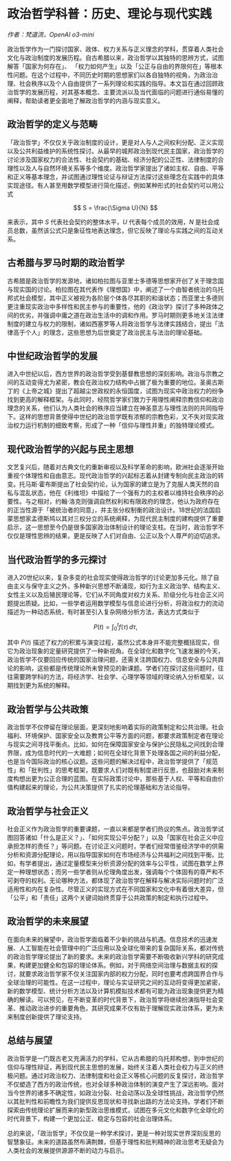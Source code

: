 # 政治哲学科普：历史、理论与现代实践

*作者：梵道流，OpenAI o3-mini*

政治哲学作为一门探讨国家、政体、权力关系与正义理念的学科，贯穿着人类社会文化与政治制度的发展历程。自古希腊以来，政治哲学以其独特的思辨方式，试图解答「国家为何存在」、 「权力如何产生」以及「公正与自由的界限何在」等根本性问题。在这个过程中，不同历史时期的思想家们以各自独特的视角，为政治治理、社会秩序以及个人自由提供了一系列理论和实践的指导。本文旨在通过回顾政治哲学的发展历程，对其基本概念、主要流派以及当代面临的问题进行通俗易懂的阐释，帮助读者更全面地了解政治哲学的内涵与现实意义。

## 政治哲学的定义与范畴

「政治哲学」不仅仅关乎政治制度的设计，更是对人与人之间权利分配、正义实现以及公共利益维护的系统性探讨。从最早的城邦政治到现代民主国家，政治哲学的讨论涉及国家权力的合法性、社会契约的基础、经济分配的公正性、法律制度的合理性以及人与自然环境关系等多个维度。政治哲学家提出了诸如主权、自由、平等和正义等基本理念，并试图通过理性论证与辩证方法探讨这些理念在实践中的具体实现途径。有人甚至用数学模型进行简化描述，例如某种形式的社会契约可以用公式

$$
S = \frac{\Sigma U}{N}
$$

来表示，其中 $S$ 代表社会契约的整体水平，$U$ 代表每个成员的效用，$N$ 是社会成员总数，虽然该公式只是象征性地表达理念，但它反映了理论与实践之间的互动关系。

## 古希腊与罗马时期的政治哲学

古希腊是政治哲学的发源地，诸如柏拉图与亚里士多德等思想家开创了关于理念国与现实国的讨论。柏拉图在其代表作《理想国》中，阐述了一个由智者统治的乌托邦式社会模型，其中正义被视为各阶层个体各尽其职的和谐状态；而亚里士多德则更注重现实政治中多样性和民主参与的重要性，他的《政治学》探讨了多种政体之间的优劣，并强调中庸之道在政治生活中的调和作用。罗马时期则更多地关注法律制度的建立与权力的限制，诸如西塞罗等人将政治哲学与法律实践结合，提出「法律高于个人」的理念，这些思想为后世奠定了政治民主与法治的理论基础。

## 中世纪政治哲学的发展

进入中世纪以后，西方世界的政治哲学受到基督教思想的深刻影响。政治与宗教之间的互动变得尤为紧密，教会在政治权力结构中占据了极为重要的地位。圣奥古斯丁的《上帝之城》提出了超越尘世政权的永恒国度，试图为现实中政治权力的纷争找到更高的解释框架。与此同时，经院哲学家们致力于用理性阐释宗教信仰和政治理念的关系，他们认为人类社会的秩序应当建立在神圣意志与理性法则的共同指导下。这样的思想背景使得中世纪的政治哲学既有浓郁的宗教色彩，又不失对现实政治权力运行机制的细致考察，形成了一种「信仰与理性并重」的独特理论模式。

## 现代政治哲学的兴起与民主思想

文艺复兴后，随着对古典文化的重新审视以及科学革命的影响，欧洲社会逐渐开始重视个体理性和自由意志。现代政治哲学的兴起标志着从封建专制向民主政治的转变。托马斯·霍布斯提出了社会契约论，认为国家的建立是为了克服人类天然的自私与混乱状态，他在《利维坦》中描绘了一个强有力的主权者以维持社会秩序的必要性。与之相对，约翰·洛克则强调自然权利和有限政府的理念，他认为政府存在的正当性源于「被统治者的同意」，并主张分权制衡的政治设计。18世纪的法国启蒙思想家孟德斯鸠以其对三权分立的系统阐释，为现代民主制度的建构提供了重要启示，这一思想至今仍是很多国家政治体制设计的理论支柱。在当时，政治哲学不仅仅是理性思辨的结果，更是反映了人们对自由、公正以及个人尊严的迫切追求。

## 当代政治哲学的多元探讨

进入20世纪以来，复杂多变的社会现实使得政治哲学的讨论更加多元化。除了自由主义与保守主义之外，多种新兴思想不断涌现，如行为主义政治学、结构主义、女性主义以及后殖民理论等，它们从不同角度对权力关系、阶级分化与社会正义问题提出质疑。比如，一些学者运用数学模型与信息论进行分析，将政治权力的流动描述为一种动态系统，有时甚至引入复杂网络分析方法，表达方式类似于

$$
P(t) = \int_0^t f(\tau) \, d\tau,
$$

其中 $P(t)$ 描述了权力的积累与演变过程，虽然公式本身并不能完整概括现实，但它为政治现象的定量研究提供了一种新视角。在全球化和数字化飞速发展的今天，政治哲学不仅要回应传统的国家治理问题，还需关注跨国权力、信息安全与公共舆论的影响，这些都是传统理论所未曾预见的新课题。学者们在探讨这些问题时，往往需要跨学科的方法，将经济学、社会学、心理学等领域的理论纳入分析框架，以期找到更为系统的解释。

## 政治哲学与公共政策

政治哲学不仅停留在理论层面，更深刻地影响着实际的政策制定和公共治理。社会福利、环境保护、国家安全以及教育公平等方面的问题，都要求政策制定者在理论与现实之间寻找平衡点。比如，如何在保障国家安全与保护公民隐私之间找到合理界限，成为信息时代的一大难题；如何在全球化背景下处理各国之间的利益分配，也是当今国际政治的核心议题。这些问题的解决过程中，政治哲学提供了「规范性」和「批判性」的思考框架，既要求人们对既有制度进行反思，也鼓励对未来制度构想出更为公正合理的蓝图。在实际政策讨论中，那些基于人权、平等和自由价值构建起来的理论，为公共决策提供了扎实的伦理基础和方法论指导。

## 政治哲学与社会正义

社会正义作为政治哲学的重要课题，一直以来都是学者们热议的焦点。政治哲学试图回答诸如「什么是正义？」、「如何实现公平分配？」以及「国家在社会正义中应承担怎样的责任？」等问题。在讨论正义问题时，学者们经常借鉴经济学中的供需分析和资源分配理论，用以指导国家如何在市场经济与公共福利之间找到平衡。比如，有学者提出，通过定量模型来分析资源分配的效率与公平性，试图在数学上界定一种理想状态；而另一些学者则从伦理角度出发，强调每个个体固有的尊严和不可剥夺的权利。无论哪种方法，都体现了政治哲学在解释与解决实际问题时的广泛适用性和内在复杂性。尽管正义的实现方式在不同国家和文化中有着很大差异，但「公平」和「责任」这两个关键词始终贯穿于公共政策的制定和执行过程中。

## 政治哲学的未来展望

在面向未来的展望中，政治哲学面临着不少新的挑战与机遇。信息技术的迅速发展、人工智能在社会管理中的广泛应用以及全球化带来的复杂国际关系，都对传统的政治哲学理论提出了新的要求。未来的政治哲学需要不断吸收新兴学科的研究成果，构建更加健全和包容的理论体系。例如，对于网络空间治理与数据主权的探讨，就要求政治哲学家不仅关注国家内部的权力分配，同时也要考虑跨国界合作与全球治理的可能性。在这一过程中，理论与实证研究之间的互动将变得更加紧密，新的数学模型、统计分析方法以及计算机模拟技术都有可能为政治现象提供更为精确的解读。可以预见，在不断变革的时代背景下，政治哲学将继续扮演指导社会变革、推动政治进步的重要角色，其研究成果不仅有助于理解现实政治体系，更为未来制度创新提供了理论支持。

## 总结与展望

政治哲学是一门既古老又充满活力的学科，它从古希腊的乌托邦构想，到中世纪的信仰与理性辩证，再到现代民主思想的发展，始终关注着人类社会权力与正义的终极问题。通过对政治权力、法律制度和社会正义等核心问题的反复探讨，政治哲学不仅塑造了西方的政治传统，也对全球多种政治体制的演变产生了深远影响。面对当今世界的诸多不确定性，如政治分裂、社会动荡以及全球性挑战，政治哲学仍然以其批判性和前瞻性为我们提供反思现状和寻找新出路的方法论支持。学者们不断探索由传统理论扩展而来的新型政治思维模式，试图在多元文化和数字化全球化的时代背景下，构建一个更加公正、稳定与包容的社会治理体系。

总的来说，「政治哲学」不仅仅是一种学术探讨，更是一种对现实世界深刻反思的智慧象征。未来的道路虽然布满荆棘，但基于理性和批判精神的政治思考无疑会为人类社会的发展提供源源不断的动力与启示。
